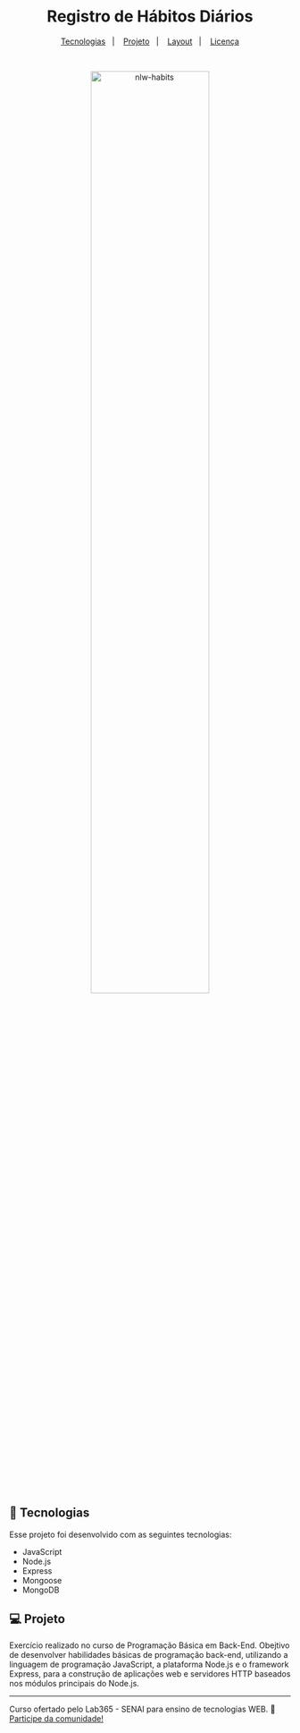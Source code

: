 <h1 align="center">Registro de Hábitos Diários</h1>

<p align="center">
  <a href="#-tecnologias">Tecnologias</a>&nbsp;&nbsp;&nbsp;|&nbsp;&nbsp;&nbsp;
  <a href="#-projeto">Projeto</a>&nbsp;&nbsp;&nbsp;|&nbsp;&nbsp;&nbsp;
  <a href="#-layout">Layout</a>&nbsp;&nbsp;&nbsp;|&nbsp;&nbsp;&nbsp;
  <a href="#memo-licença">Licença</a>
</p>

<br>

<p align="center">
  <img alt="nlw-habits" src=".github/nlw-habits.png" width="65%">
</p>

## 🚀 Tecnologias

Esse projeto foi desenvolvido com as seguintes tecnologias:

- JavaScript
- Node.js
- Express
- Mongoose
- MongoDB

## 💻 Projeto

Exercício realizado no curso de Programação Básica em Back-End. Obejtivo de desenvolver habilidades básicas de programação back-end, utilizando a linguagem de programação JavaScript, a plataforma Node.js e o framework Express, para a construção de aplicações web e servidores HTTP baseados nos módulos principais do Node.js.

---

Curso ofertado pelo Lab365 - SENAI para ensino de tecnologias WEB.
:wave: [Participe da comunidade!](https://www.instagram.com/lab365_/)
